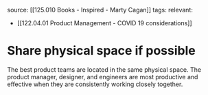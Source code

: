 source: [[125.010 Books - Inspired - Marty Cagan]]
tags:
relevant:
- [[122.04.01 Product Management - COVID 19 considerations]]

# Share physical space if possible

The best product teams are located in the same physical space. The product manager, designer, and engineers are most productive and effective when they are consistently working closely together.

